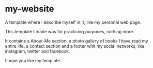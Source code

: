 # my-website
A template where I describe myself in it, like my personal web page.

This template I made was for practicing purposes, nothing more.

It contains a About-Me section, a photo gallery of books I have read my entire life, a contact section and a footer with my social networks, like instagram, twitter and facebook.

I hope you like my template.
